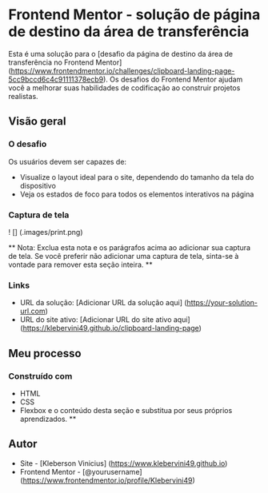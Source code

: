 # Frontend Mentor - solução de página de destino da área de transferência

Esta é uma solução para o [desafio da página de destino da área de transferência no Frontend Mentor] (https://www.frontendmentor.io/challenges/clipboard-landing-page-5cc9bccd6c4c91111378ecb9). Os desafios do Frontend Mentor ajudam você a melhorar suas habilidades de codificação ao construir projetos realistas.

## Visão geral

### O desafio

Os usuários devem ser capazes de:

- Visualize o layout ideal para o site, dependendo do tamanho da tela do dispositivo
- Veja os estados de foco para todos os elementos interativos na página

### Captura de tela

! [] (.images/print.png)

** Nota: Exclua esta nota e os parágrafos acima ao adicionar sua captura de tela. Se você preferir não adicionar uma captura de tela, sinta-se à vontade para remover esta seção inteira. **

### Links

- URL da solução: [Adicionar URL da solução aqui] (https://your-solution-url.com)
- URL do site ativo: [Adicionar URL do site ativo aqui] (https://klebervini49.github.io/clipboard-landing-page)

## Meu processo

### Construído com

- HTML
- CSS
- Flexbox
 e o conteúdo desta seção e substitua por seus próprios aprendizados. **


## Autor

- Site - [Kleberson Vinicius] (https://www.klebervini49.github.io)
- Frontend Mentor - [@yourusername] (https://www.frontendmentor.io/profile/Klebervini49)
